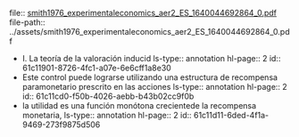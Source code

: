 file:: [smith1976_experimentaleconomics_aer2_ES_1640044692864_0.pdf](../assets/smith1976_experimentaleconomics_aer2_ES_1640044692864_0.pdf)
file-path:: ../assets/smith1976_experimentaleconomics_aer2_ES_1640044692864_0.pdf

- I. La teoría de la valoración inducid
  ls-type:: annotation
  hl-page:: 2
  id:: 61c11901-8726-4fc1-a07e-6e6cff1a8e30
- Este    control    puede    lograrse utilizando   una   estructura   de   recompensa paramonetario  prescrito  en  las  acciones
  ls-type:: annotation
  hl-page:: 2
  id:: 61c11cd0-f50b-4026-aebb-b43b02cc9f0b
- la utilidad   es   una función monótona crecientede la recompensa  monetaria,
  ls-type:: annotation
  hl-page:: 2
  id:: 61c11d11-6ded-4f1a-9469-273f9875d506